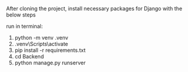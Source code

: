 After cloning the project, install necessary packages for Django with the below steps

run in terminal:

1. python -m venv .venv
2. .venv\Scripts\activate
3. pip install -r requirements.txt
4. cd Backend
5. python manage.py runserver